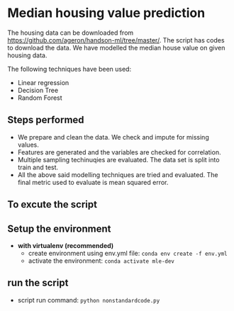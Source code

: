 # Median housing value prediction

The housing data can be downloaded from https://github.com/ageron/handson-ml/tree/master/. The script has codes to download the data. We have modelled the median house value on given housing data. 

The following techniques have been used: 

 - Linear regression
 - Decision Tree
 - Random Forest

## Steps performed
 - We prepare and clean the data. We check and impute for missing values.
 - Features are generated and the variables are checked for correlation.
 - Multiple sampling techinuqies are evaluated. The data set is split into train and test.
 - All the above said modelling techniques are tried and evaluated. The final metric used to evaluate is mean squared error.

## To excute the script

## Setup the environment
- **with virtualenv (recommended)**
  - create environment using env.yml file: `conda env create -f env.yml`
  - activate the environment: `conda activate mle-dev`


## run the script

 - script run command: `python nonstandardcode.py` 
